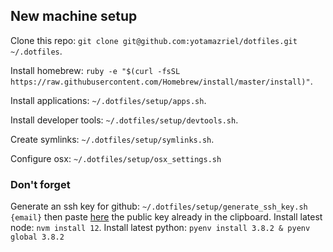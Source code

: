 ## New machine setup
Clone this repo: 
  `git clone git@github.com:yotamazriel/dotfiles.git ~/.dotfiles`.

Install homebrew: 
  `ruby -e "$(curl -fsSL https://raw.githubusercontent.com/Homebrew/install/master/install)"`.

Install applications: 
  `~/.dotfiles/setup/apps.sh`.

Install developer tools: 
  `~/.dotfiles/setup/devtools.sh`.

Create symlinks: 
  `~/.dotfiles/setup/symlinks.sh`.

Configure osx: 
  `~/.dotfiles/setup/osx_settings.sh`


### Don't forget
Generate an ssh key for github: `~/.dotfiles/setup/generate_ssh_key.sh {email}` then paste [here](https://github.com/settings/keys) the public key already in the clipboard.
Install latest node: `nvm install 12`.
Install latest python: `pyenv install 3.8.2 & pyenv global 3.8.2`

